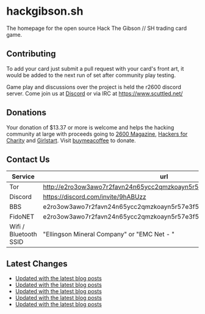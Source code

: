 # hackgibson.sh
The homepage for the open source Hack The Gibson // SH trading card game.


## Contributing

To add your card just submit a pull request with your card's front art, it would be added to the next run of set after community play testing.

Game play and discussions over the project is held the r2600 discord server. Come join us at [Discord](https://discord.com/invite/9hABUzz) or via IRC at https://www.scuttled.net/


## Donations

Your donation of $13.37 or more is welcome and helps the hacking community at large with proceeds going to [2600 Magazine](https://2600.com/), [Hackers for Charity](https://hackersforcharity.org) and [Girlstart](https://girlstart.org).  Visit [buymeacoffee](https://www.buymeacoffee.com/hackgibson.sh) to donate.


## Contact Us

Service | url
-|-
Tor | http://e2ro3ow3awo7r2favn24n65ycc2qmzkoayn5r57e3f56nvjwdcgg32ad.onion
Discord | https://discord.com/invite/9hABUzz
BBS | e2ro3ow3awo7r2favn24n65ycc2qmzkoayn5r57e3f56nvjwdcgg32ad.onion:23
FidoNET | e2ro3ow3awo7r2favn24n65ycc2qmzkoayn5r57e3f56nvjwdcgg32ad.onion:24554
Wifi / Bluetooth SSID | "Ellingson Mineral Company" or "EMC Net - <fidonet address>"

## Latest Changes
<!-- BLOG-POST-LIST:START -->
- [Updated with the latest blog posts](https://github.com/DFW2600/hackgibson.sh/commit/a301f37b394bf1fceeb0d030236f7b182aaa16c1)
- [Updated with the latest blog posts](https://github.com/DFW2600/hackgibson.sh/commit/c9617a7ead786afa7419c40c9dcdab999fbf0d47)
- [Updated with the latest blog posts](https://github.com/DFW2600/hackgibson.sh/commit/7af26eb7cb2f912b69237ab2ef91a8905a0d0bb8)
- [Updated with the latest blog posts](https://github.com/DFW2600/hackgibson.sh/commit/a36e03be838dfb97aaec3536a1f443dcd89c22e7)
- [Updated with the latest blog posts](https://github.com/DFW2600/hackgibson.sh/commit/3900b3ac49090619e831a716367c5dd3ddb9c7c6)
<!-- BLOG-POST-LIST:END -->
